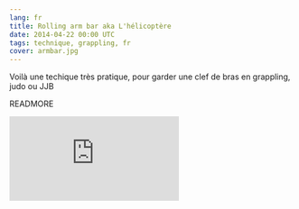```yaml
---
lang: fr
title: Rolling arm bar aka L'hélicoptère
date: 2014-04-22 00:00 UTC
tags: technique, grappling, fr
cover: armbar.jpg
---
```


Voilà une techique très pratique, pour garder une clef de bras en grappling, judo ou JJB

READMORE

<iframe src="https://www.youtube.com/embed/AnsservoOp8" frameborder="0" allowfullscreen></iframe>
